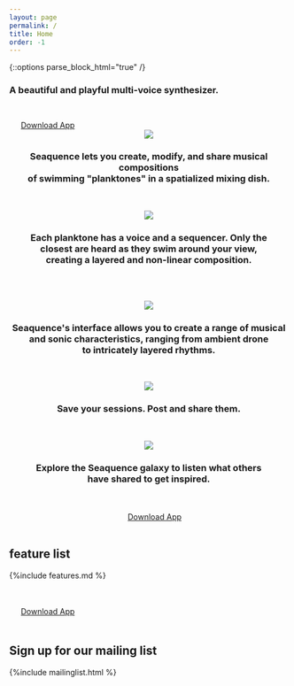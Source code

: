 ```yaml
---
layout: page
permalink: /
title: Home
order: -1
---
```


{::options parse_block_html="true" /}

<!-- <style>
.vid {

}
video {
position: absolute;
top:778px;
left:-4px;
margin:0 auto;
width:341px;
}
</style> -->

<div class="header-copy" >
  <h3>A beautiful and playful multi-voice synthesizer.</h3>
</div>
<div style="height:2em;"></div>

<div class="download">
  <a href="{{site.app.storeurl}}"><img style="height:1em;margin-right:0.5em;" src="{{site.baseurl}}/images/apple.svg">Download App</a>
</div>

<center>
<!-- <div class="vid">
<video width="350" height="620">
  <source src="images/video/iphone-1.mp4" type="video/mp4">
  <source src="images/video/iphone-1.ogg" type="video/ogg">
    <source src="images/video/iphone-1.webm" type="video/webm">
  Your browser does not support the video tag.
</video>
</vid> -->

<img src="{{site.baseurl}}/images/iphone5s_blue_2.png" class="index-iphone"/>
<br />

<h3>
Seaquence lets you create, modify, and share musical compositions
<br/>of swimming "planktones" in a spatialized mixing dish.</h3><br />

<img src="{{site.baseurl}}/images/iphone5s_blue_3.png" class="index-iphone"/><br />
<h3>
Each planktone has a voice and a sequencer.
Only the  <br/> closest are heard as they swim around your view, <br />
creating a layered and non-linear composition.</h3><br />
<br />

<img src="{{site.baseurl}}/images/iphone5s_blue.png" class="index-iphone"/><br />
<h3>Seaquence's interface allows you to create a range of musical <br/>
  and sonic characteristics, ranging from ambient drone<br/> to intricately layered rhythms.</h3><br />

<img src="{{site.baseurl}}/images/iphone5s_blue_4.png" class="index-iphone"/><br />
<h3>Save your sessions. Post and share them.</h3><br />

<img src="{{site.baseurl}}/images/iphone5s_blue_5.png" class="index-iphone"/><br />
<h3>Explore the Seaquence galaxy to listen what others<br /> have shared to get inspired.</h3><br />

<br />

<div class="download">
  <a href="{{site.app.storeurl}}"><img style="height:1em;margin-right:0.5em;" src="{{site.baseurl}}/images/apple.svg">Download App</a>
</div>

<br/>

</center>

<h2>feature list</h2>

{%include features.md %}

<br />
<br />

<!-- <section>
## about seaquence
{%include history.md %}
</section> -->

<div class="download">
  <a href="{{site.app.storeurl}}"><img style="height:1em;margin-right:0.5em;" src="{{site.baseurl}}/images/apple.svg">Download App</a>
</div>

<!-- <br /><br/> -->

<!-- <section>
### made with

{% include madewith.md %}
</section> -->

<section>

<div class="emailform">
<h2 style="padding-top:1em;">Sign up for our mailing list</h2>

{%include mailinglist.html %}

</div>
</section>
